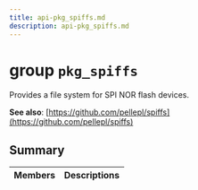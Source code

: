 ```yaml
---
title: api-pkg_spiffs.md
description: api-pkg_spiffs.md
---
```

# group `pkg_spiffs` 

Provides a file system for SPI NOR flash devices.

**See also**: [https://github.com/pellepl/spiffs](https://github.com/pellepl/spiffs)

## Summary

 Members                        | Descriptions                                
--------------------------------|---------------------------------------------

